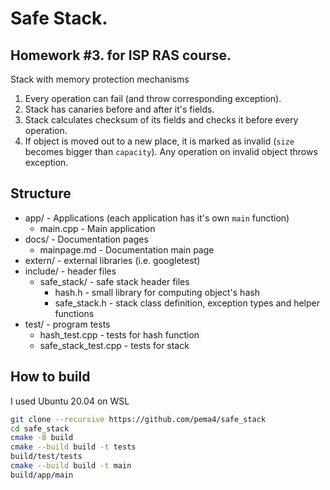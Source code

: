 # Safe Stack.

## Homework #3. for ISP RAS course.

Stack with memory protection mechanisms

1. Every operation can fail (and throw corresponding exception).
2. Stack has canaries before and after it's fields.
2. Stack calculates checksum of its fields and checks it before every
operation.
3. If object is moved out to a new place, it is marked as invalid
(`size` becomes bigger than `capacity`). Any operation on invalid object
throws exception.

## Structure

* app/ - Applications (each application has it's own `main` function)
  * main.cpp - Main application
* docs/ - Documentation pages
  * mainpage.md - Documentation main page
* extern/ - external libraries (i.e. googletest)
* include/ - header files
  * safe_stack/ - safe stack header files
    * hash.h - small library for computing object's hash
    * safe_stack.h - stack class definition, exception types and helper functions
* test/ - program tests
  * hash_test.cpp - tests for hash function
  * safe_stack_test.cpp - tests for stack

## How to build

I used Ubuntu 20.04 on WSL

```bash
git clone --recursive https://github.com/pema4/safe_stack
cd safe_stack
cmake -B build
cmake --build build -t tests
build/test/tests
cmake --build build -t main
build/app/main
```
